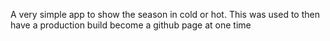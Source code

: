 A very simple app to show the season in cold or hot. This was used to then have a production build become a github page at one time